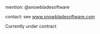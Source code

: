 mention: @snowbladesoftware

contact: see www.snowbladesoftware.com

Currently under contract

<!---
snowbladesoftware/snowbladesoftware : repository `README.md` (this file) appears on your GitHub profile.
You can click the Preview link to take a look at your changes.
--->
